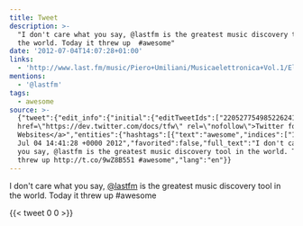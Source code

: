 ```yaml
---
title: Tweet
description: >-
  "I don't care what you say, @lastfm is the greatest music discovery tool in
  the world. Today it threw up  #awesome"
date: '2012-07-04T14:07:28+01:00'
links:
  - 'http://www.last.fm/music/Piero+Umiliani/Musicaelettronica+Vol.1/Elzeviro'
mentions:
  - '@lastfm'
tags:
  - awesome
source: >-
  {"tweet":{"edit_info":{"initial":{"editTweetIds":["220527754985226241"],"editableUntil":"2012-07-04T15:41:28.653Z","editsRemaining":"5","isEditEligible":true}},"retweeted":false,"source":"<a
  href=\"https://dev.twitter.com/docs/tfw\" rel=\"nofollow\">Twitter for
  Websites</a>","entities":{"hashtags":[{"text":"awesome","indices":["125","133"]}],"symbols":[],"user_mentions":[{"name":"Last.fm","screen_name":"lastfm","indices":["27","34"],"id_str":"2960221","id":"2960221"}],"urls":[{"url":"http://t.co/9wZ8B551","expanded_url":"http://www.last.fm/music/Piero+Umiliani/Musicaelettronica+Vol.1/Elzeviro","display_url":"last.fm/music/Piero+Um…","indices":["104","124"]}]},"display_text_range":["0","133"],"favorite_count":"0","id_str":"220527754985226241","truncated":false,"retweet_count":"0","id":"220527754985226241","possibly_sensitive":false,"created_at":"Wed
  Jul 04 14:41:28 +0000 2012","favorited":false,"full_text":"I don't care what
  you say, @lastfm is the greatest music discovery tool in the world. Today it
  threw up http://t.co/9wZ8B551 #awesome","lang":"en"}}
---
```

I don't care what you say, [@lastfm](https://twitter.com/@lastfm) is the greatest music discovery tool in the world. Today it threw up  #awesome
    
{{< tweet 0 0 >}}
    

